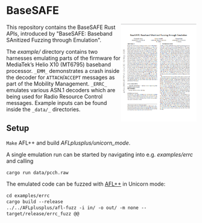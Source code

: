 # BaseSAFE

<a href="https://arxiv.org/pdf/2005.07797.pdf"> <img title="" src="paper.png" alt="base safe paper" align="right" width="200"></a>

This repository contains the BaseSAFE Rust APIs, introduced by "BaseSAFE: Baseband SAnitized Fuzzing through Emulation".

The _example/_ directory contains two harnesses emulating parts of the firmware for MediaTek’s Helio X10 (MT6795) baseband processor.
`_EMM_` demonstrates a crash inside the decoder for `ATTACH`/`ACCEPT` messages as part of the Mobility Management.
`_ERRC_` emulates various ASN.1 decoders which are being used for Radio Resource Control messages. Example inputs can be found inside the `_data/_` directories.

## Setup

```Make``` AFL++ and build _AFLplusplus/unicorn_mode_.

A single emulation run can be started by navigating into e.g.
_examples/errc_ and calling
```
cargo run data/pcch.raw
```

The emulated code can be fuzzed with [AFL++](https://github.com/AFLplusplus/AFLplusplus) in Unicorn mode:
```
cd examples/errc
cargo build --release
../../AFLplusplus/afl-fuzz -i in/ -o out/ -m none -- target/release/errc_fuzz @@
```